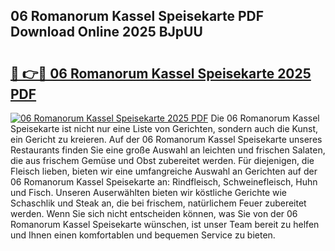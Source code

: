 ## 06 Romanorum Kassel Speisekarte PDF Download Online 2025 BJpUU

# <h2><a href="http://gc9m6n9.nevu.top/?p=06+Romanorum+Kassel+Speisekarte">🔗 👉🔴 06 Romanorum Kassel Speisekarte 2025 PDF</a></h2>

[![06 Romanorum Kassel Speisekarte 2025 PDF](https://i.imgur.com/dBaPXMq.png)](http://gc9m6n9.nevu.top/?p=06+Romanorum+Kassel+Speisekarte)
Die 06 Romanorum Kassel Speisekarte ist nicht nur eine Liste von Gerichten, sondern auch die Kunst, ein Gericht zu kreieren. Auf der 06 Romanorum Kassel Speisekarte unseres Restaurants finden Sie eine große Auswahl an leichten und frischen Salaten, die aus frischem Gemüse und Obst zubereitet werden. Für diejenigen, die Fleisch lieben, bieten wir eine umfangreiche Auswahl an Gerichten auf der 06 Romanorum Kassel Speisekarte an: Rindfleisch, Schweinefleisch, Huhn und Fisch. Unseren Auserwählten bieten wir köstliche Gerichte wie Schaschlik und Steak an, die bei frischem, natürlichem Feuer zubereitet werden. Wenn Sie sich nicht entscheiden können, was Sie von der 06 Romanorum Kassel Speisekarte wünschen, ist unser Team bereit zu helfen und Ihnen einen komfortablen und bequemen Service zu bieten.
